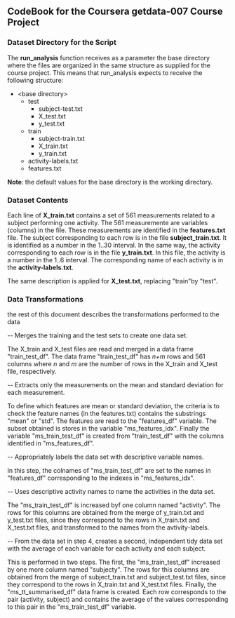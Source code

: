 ## CodeBook for the Coursera getdata-007 Course Project

### Dataset Directory for the Script

The **run_analysis** function receives as a parameter the base directory where the files are organized in the same structure as
supplied for the course project. This means that run_analysis expects to receive the following structure:

* \<base directory\>
  * test
    * subject-test.txt
    * X_test.txt
    * y_test.txt
  * train
    * subject-train.txt
    * X_train.txt
    * y_train.txt
  * activity-labels.txt
  * features.txt

**Note**: the default values for the base directory is the working directory.
    
### Dataset Contents

  Each line of **X_train.txt** contains a set of 561 measurements related to a subject performing one activity. 
  The 561 measuremente are variables (columns) in the file. These measurements are identified in the **features.txt** file. 
  The subject corresponding to each row is in the file **subject_train.txt**. It is identified as
  a number in the 1..30 interval. In the same way, the activity corresponding to each row is in the file **y_train.txt**.
  In this file, the activity is a number in the 1..6 interval. 
  The corresponding name of each activity is in the **activity-labels.txt**.
      
  The same description is applied for **X_test.txt**, replacing "train"by "test".
  
### Data Transformations

the rest of this document describes the transformations performed to the data 

-- Merges the training and the test sets to create one data set.

The X_train and X_test files are read and merged in a data frame "train_test_df". 
The data frame "train_test_df" has *n+m* rows and 561 columns where *n* and *m* are the number of rows in the X_train and X_test file, respectively.

-- Extracts only the measurements on the mean and standard deviation for each measurement. 

To define which features are mean or standard deviation, the criteria is to check the feature names (in the features.txt)
contains the substrings "mean" or "std". 
The features are read to the "features_df" variable.
The subset obtained is stores in the variable "ms_features_idx".
Finally the variable "ms_train_test_df" is created from "train_test_df" with the columns identified in "ms_features_df". 

-- Appropriately labels the data set with descriptive variable names. 

In this step, the colnames of "ms_train_test_df" are set to the names in "features_df" corresponding to the indexes 
in "ms_features_idx".

-- Uses descriptive activity names to name the activities in the data set.

The "ms_train_test_df" is increased byf one column named "activity". The rows for this columns are obtained from the merge of
y_train.txt and y_test.txt files, since they correspond to the rows in X_train.txt and X_test.txt files, and transformed
to the names from the avtivity-labels.

-- From the data set in step 4, creates a second, independent tidy data set with the average
   of each variable for each activity and each subject. 
   
This is performed in two steps. 
The first, the "ms_train_test_df" increased by one more column named "subjecty". The rows for this columns are obtained 
from the merge of subject_train.txt and subject_test.txt files, since they correspond to the rows in X_train.txt and X_test.txt
files.
Finally, the "ms_tt_summarised_df" data frame is created. Each row corresponds to the pair (activity, subject) and 
contains the average of the values corresponding to this pair in the "ms_train_test_df" variable.
